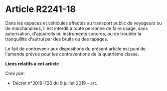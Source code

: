 # Article R2241-18

Dans les espaces et véhicules affectés au transport public de voyageurs ou de marchandises, il est interdit à toute personne
de faire usage, sans autorisation, d'appareils ou instruments sonores, ou de troubler la tranquillité d'autrui par des bruits
ou des tapages.

Le fait de contrevenir aux dispositions du présent article est puni de l'amende prévue pour les contraventions de la
quatrième classe.

**Liens relatifs à cet article**

_Créé par_:

  - Décret n°2019-726 du 9 juillet 2019 - art.
